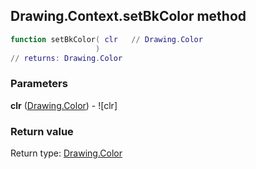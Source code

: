 ## Drawing.Context.setBkColor method


```lua
function setBkColor( clr   // Drawing.Color
                   )
// returns: Drawing.Color
```


### Parameters

**clr** ([Drawing.Color](../../Drawing/Color.md)) - ![clr]

### Return value

Return type: [Drawing.Color](../../Drawing/Color.md)

